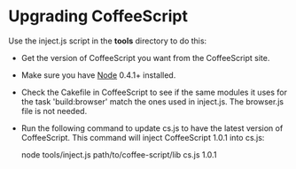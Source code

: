 # Upgrading CoffeeScript

Use the inject.js script in the **tools** directory to do this:

* Get the version of CoffeeScript you want from the CoffeeScript site.
* Make sure you have [Node](http://nodejs.org) 0.4.1+ installed.
* Check the Cakefile in CoffeeScript to see if the same modules it uses for the task 'build:browser'
match the ones used in inject.js. The browser.js file is not needed.
* Run the following command to update cs.js to have the latest version of CoffeeScript.
This command will inject CoffeeScript 1.0.1 into cs.js:

    node tools/inject.js path/to/coffee-script/lib cs.js 1.0.1
